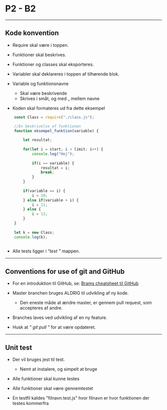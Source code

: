 # P2 - B2   

----------

## Kode konvention


- Require skal være i toppen.
- Funktioner skal beskrives.
- Funktioner og classes skal eksporteres. 
- Variabler skal deklareres i toppen af tilhørende blok. 
- Variable og funktionsnavne
    - Skal være beskrivende
    - Skrives i småt, og med _ mellem navne 


- Koden skal formateres ud fra dette eksempel 
```js
    const Class = require("./class.js");

    //En beskrivelse af funktionen
    function eksempel_funktion(variable) {
    
        let resultat;
        
        for(let i = start; i < limit; i++) {
            console.log("Hej");
            
            if(i == variable) {
                resultat = i; 
                break;
            }
        }
        
        if(variable == i) {
            i = 10;
        } else if(variable > i) {
            i = 11;
        } else {
            i = 12;
        }
    }
    
    let k = new Class;
    console.log(k);
    
```

- Alle tests ligger i _"test "_ mappen. 


----------

## Conventions for use of git and GitHub

- For en introduktion til GitHub, se: [Brams cheatsheet til GitHub](https://paper.dropbox.com/doc/Git-cheat-sheet-hRMHn3gcZbv485DFLHQap)
- Master branchen bruges ALDRIG til udvikling af ny kode. 
    - Den eneste måde at ændre master, er gennem pull request, som accepteres af andre. 

- Branches laves ved udvikling af en ny feature. 
- Husk at _" git pull "_ for at være opdateret. 

----------

## Unit test

- Der vil bruges jest til test. 
    - Nemt at instalere, og simpelt at bruge
    

- Alle funktioner skal kunne testes
- Alle funktioner skal være gennemtestet
- En testfil kaldes "filnavn.test.js" hvor filnavn er hvor funktionen der testes kommerfra 

